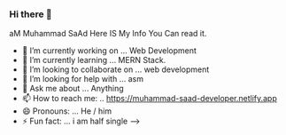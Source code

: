 ### Hi there 👋


aM Muhammad SaAd Here IS My Info You Can read it.

- 🔭 I’m currently working on ... Web Development
- 🌱 I’m currently learning ... MERN Stack.
- 👯 I’m looking to collaborate on ... web development
- 🤔 I’m looking for help with ... asm
- 💬 Ask me about ... Anything
- 📫 How to reach me: ..  https://muhammad-saad-developer.netlify.app
- 😄 Pronouns: ... He / him
- ⚡ Fun fact: ... i am half single
-->
